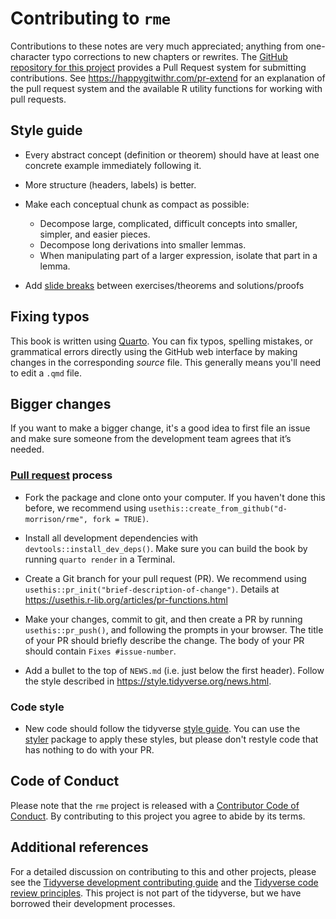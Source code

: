# Contributing to `rme`

Contributions to these notes are very much appreciated; anything from
one-character typo corrections to new chapters or rewrites. 
The [GitHub repository for this project](https://github.com/d-morrison/rme)
provides a Pull Request system for submitting contributions. 
See <https://happygitwithr.com/pr-extend> for an explanation of the pull request system
and the available R utility functions for working with pull requests.

## Style guide

- Every abstract concept (definition or theorem) should have at least one concrete example immediately following it.

- More structure (headers, labels) is better.

- Make each conceptual chunk as compact as possible:
  - Decompose large, complicated, difficult concepts into smaller, simpler, and easier pieces.
  - Decompose long derivations into smaller lemmas.
  - When manipulating part of a larger expression, isolate that part in a lemma.
  
- Add [slide breaks](https://quarto.org/docs/presentations/revealjs/#creating-slides) between exercises/theorems and solutions/proofs  
  

## Fixing typos

This book is written using [Quarto](https://quarto.org/docs/books/).
You can fix typos, spelling mistakes, or grammatical errors directly using the GitHub web interface by making changes in the corresponding *source* file. 
This generally means you'll need to edit a `.qmd` file. 


## Bigger changes

If you want to make a bigger change, it's a good idea to first file an issue and make sure someone from the development team agrees that it’s needed. 

### [Pull request](https://usethis.r-lib.org/articles/pr-functions.html#whats-a-pull-request) process

*   Fork the package and clone onto your computer. If you haven't done this before, we recommend using `usethis::create_from_github("d-morrison/rme", fork = TRUE)`.

*   Install all development dependencies with `devtools::install_dev_deps()`. Make sure you can build the book by running `quarto render` in a Terminal.

*   Create a Git branch for your pull request (PR). 
We recommend using `usethis::pr_init("brief-description-of-change")`. 
Details at <https://usethis.r-lib.org/articles/pr-functions.html>

*   Make your changes, commit to git, and then create a PR by running `usethis::pr_push()`, and following the prompts in your browser.
    The title of your PR should briefly describe the change.
    The body of your PR should contain `Fixes #issue-number`.

*  Add a bullet to the top of `NEWS.md` (i.e. just below the first header). Follow the style described in <https://style.tidyverse.org/news.html>.

### Code style

*   New code should follow the tidyverse [style guide](https://style.tidyverse.org). 
    You can use the [styler](https://CRAN.R-project.org/package=styler) package to apply these styles, but please don't restyle code that has nothing to do with your PR.  

## Code of Conduct

Please note that the `rme` project is released with a
[Contributor Code of Conduct](CODE_OF_CONDUCT.md). By contributing to this
project you agree to abide by its terms.

## Additional references

For a detailed discussion on contributing to this and other projects, 
please see the [Tidyverse development contributing guide](https://rstd.io/tidy-contrib) 
and the [Tidyverse code review principles](https://code-review.tidyverse.org/). 
This project is not part of the tidyverse, but we have borrowed their development processes.
